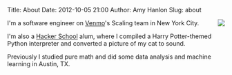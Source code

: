 Title: About
Date: 2012-10-05 21:00
Author: Amy Hanlon
Slug: about

<img style="float:right; padding-left:10px" src="|filename|/images/me_white_bg.jpg" />

I'm a software engineer on [Venmo](https://venmo.com/)'s Scaling team in New York City.

I'm also a [Hacker School](https://www.hackerschool.com/) alum, where I compiled a Harry Potter-themed Python interpreter and converted a picture of my cat to sound.

Previously I studied pure math and did some data analysis and machine learning in Austin, TX.

[Hacker School]: https://www.hackerschool.com/
